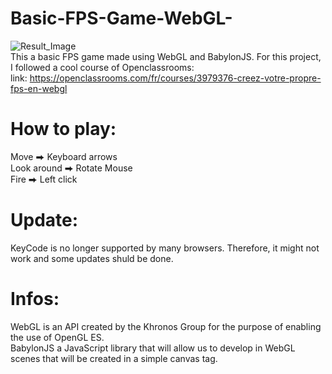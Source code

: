 # Basic-FPS-Game-WebGL-
![Result_Image](https://user-images.githubusercontent.com/73020056/147885285-e0ac7f98-77d9-4726-8a66-e3b9f66665c0.png)   
This a basic FPS game made using WebGL and BabylonJS. For this project, I followed a cool course of Openclassrooms:  
link: https://openclassrooms.com/fr/courses/3979376-creez-votre-propre-fps-en-webgl
# How to play:
Move  ⮕  Keyboard arrows  
Look around  ⮕ Rotate Mouse  
Fire  ⮕ Left click  


# Update: 
KeyCode is no longer supported by many browsers. Therefore, it might not work and some updates shuld be done.  

# Infos:  
WebGL is an API created by the Khronos Group for the purpose of enabling the use of OpenGL ES.  
BabylonJS a JavaScript library that will allow us to develop in WebGL scenes that will be created in a simple canvas tag.

  

